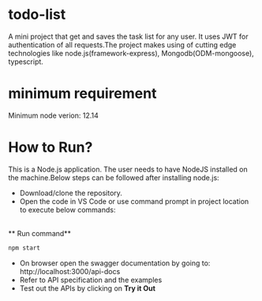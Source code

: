 # todo-list

A mini project that get and saves the task list for any user. It uses JWT for authentication of all requests.The project makes using of cutting edge technologies like node.js(framework-express), Mongodb(ODM-mongoose), typescript.

# minimum requirement
Minimum node verion: 12.14

# How to Run? 
This is a Node.js application. The user needs to have NodeJS installed on the machine.Below steps can be followed after installing node.js:
- Download/clone the repository.
- Open the code in VS Code or use command prompt in project location to execute below commands:
<br>
** Run command** 

```javascript 
npm start
```
- On browser open the swagger documentation by going to: http://localhost:3000/api-docs
- Refer to API specification and the examples 
- Test out the APIs by clicking on **Try it Out**

